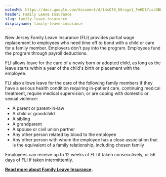```yaml
---
notesMd: https://docs.google.com/document/d/14sQf9_58ragv1_FeHD1YissOBO0aCjqvk6jXAylIY0k/edit
header: Family Leave Insurance
slug: family-leave-insurance
displayname: family-leave-insurance
---
```

New Jersey Family Leave Insurance (FLI) provides partial wage replacement to employees who need time off to bond with a child or care for a family member. Employers don't pay into the program. Employees fund the program through payroll deductions. 

FLI allows leave for the care of a newly born or adopted child, as long as the leave starts within a year of the child's birth or placement with the employee.

FLI also allows leave for the care of the following family members if they have a serious health condition requiring in-patient care, continuing medical treatment, require medical supervision, or are coping with domestic or sexual violence:

* A parent or parent-in-law
* A child or grandchild
* A sibling 
* A grandparent 
* A spouse or civil union partner
* Any other person related by blood to the employee
* Any other person with whom the employee has a close association that is the equivalent of a family relationship, including chosen family

Employees can receive up to 12 weeks of FLI if taken consecutively, or 56 days of FLI if taken intermittently.

**[Read more about Family Leave Insurance](https://www.nj.gov/labor/myleavebenefits/labor/myleavebenefits/employer/index.shtml?open=FLI).**